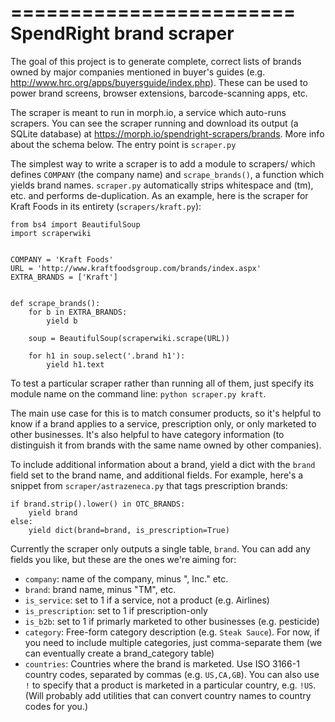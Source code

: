 <!-- -*- coding: utf-8 -*- -->
========================
SpendRight brand scraper
========================

The goal of this project is to generate complete, correct lists of brands
owned by major companies mentioned in buyer's guides (e.g.
http://www.hrc.org/apps/buyersguide/index.php). These can be used to power
brand screens, browser extensions, barcode-scanning apps, etc.

The scraper is meant to run in morph.io, a service which auto-runs scrapers.
You can see the scraper running and download its output (a SQLite database) at
https://morph.io/spendright-scrapers/brands. More info about the schema
below. The entry point is `scraper.py`

The simplest way to write a scraper is to add a module to scrapers/ which
defines `COMPANY` (the company name) and `scrape_brands()`, a function which
yields brand names. `scraper.py` automatically strips whitespace and (tm), etc.
and performs de-duplication. As an example, here is the scraper for
Kraft Foods in its entirety (`scrapers/kraft.py`):


    from bs4 import BeautifulSoup
    import scraperwiki


    COMPANY = 'Kraft Foods'
    URL = 'http://www.kraftfoodsgroup.com/brands/index.aspx'
    EXTRA_BRANDS = ['Kraft']


    def scrape_brands():
        for b in EXTRA_BRANDS:
            yield b

        soup = BeautifulSoup(scraperwiki.scrape(URL))

        for h1 in soup.select('.brand h1'):
            yield h1.text

To test a particular scraper rather than running all of them, just specify
its module name on the command line: `python scraper.py kraft`.

The main use case for this is to match consumer products, so it's helpful
to know if a brand applies to a service, prescription only, or only marketed
to other businesses. It's also helpful to have category information (to
distinguish it from brands with the same name owned by other companies).

To include additional information about a brand, yield a dict with the
`brand` field set to the brand name, and additional fields. For example,
here's a snippet from `scraper/astrazeneca.py` that tags prescription brands:

    if brand.strip().lower() in OTC_BRANDS:
        yield brand
    else:
        yield dict(brand=brand, is_prescription=True)

Currently the scraper only outputs a single table, `brand`. You can add
any fields you like, but these are the ones we're aiming for:

 * `company`: name of the company, minus ", Inc." etc.
 * `brand`: brand name, minus "TM", etc.
 * `is_service`: set to 1 if a service, not a product (e.g. Airlines)
 * `is_prescription`: set to 1 if prescription-only
 * `is_b2b`: set to 1 if primarly marketed to other businesses (e.g. pesticide)
 * `category`: Free-form category description (e.g. `Steak Sauce`). For now, if
               you need to include multiple categories, just comma-separate
               them (we can eventually create a brand_category table)
 * `countries`: Countries where the brand is marketed. Use
              ISO 3166-1 country codes, separated by commas (e.g. `US,CA,GB`).
              You can also use `!` to specify that a product is marketed in a
              particular country, e.g. `!US`. (Will probably add utilities
              that can convert country names to country codes for you.)
